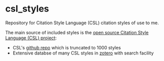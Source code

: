 # csl_styles
Repository for Citation Style Language (CSL) citation styles of use to me. 

The main source of included styles is the [open source Citation Style Language (CSL) project](http://citationstyles.org/):
- CSL's [github repo](https://github.com/citation-style-language) which is truncated to 1000 styles
- Extensive databse of many CSL styles in [zotero](https://www.zotero.org/styles) with search facility
